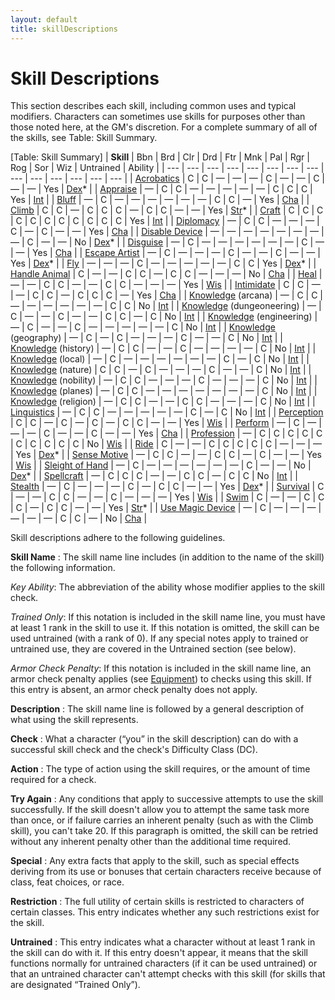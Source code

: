 ```yaml
---
layout: default
title: skillDescriptions
---
```

# Skill Descriptions

This section describes each skill, including common uses and typical modifiers. Characters can sometimes use skills for purposes other than those noted here, at the GM's discretion. For a complete summary of all of the skills, see Table: Skill Summary.

[Table: Skill Summary]
| **Skill** | Bbn | Brd | Clr | Drd | Ftr | Mnk | Pal | Rgr | Rog | Sor | Wiz | Untrained | Ability |
| --- | --- | --- | --- | --- | --- | --- | --- | --- | --- | --- | --- | --- | --- |
| [Acrobatics](../skills_dir/acrobatics#_acrobatics) | C | C | — | — | — | C | — | — | C | — | — | Yes | [Dex](../gettingStarted#_dexterity)\* |
| [Appraise](../skills_dir/appraise#_appraise) | — | C | C | — | — | — | — | — | C | C | C | Yes | [Int](../gettingStarted#_intelligence) |
| [Bluff](../skills_dir/bluff#_bluff) | — | C | — | — | — | — | — | — | C | C | — | Yes | [Cha](../gettingStarted#_charisma-new) |
| [Climb](../skills_dir/climb#_climb) | C | C | — | C | C | C | — | C | C | — | — | Yes | [Str](../gettingStarted#_strength)\* |
| [Craft](../skills_dir/craft#_craft) | C | C | C | C | C | C | C | C | C | C | C | Yes | [Int](../gettingStarted#_intelligence) |
| [Diplomacy](../skills_dir/diplomacy#_diplomacy) | — | C | C | — | — | — | C | — | C | — | — | Yes | [Cha](../gettingStarted#_charisma-new) |
| [Disable Device](../skills_dir/disableDevice#_disable-device) | — | — | — | — | — | — | — | — | C | — | — | No | [Dex](../gettingStarted#_dexterity)\* |
| [Disguise](../skills_dir/disguise#_disguise) | — | C | — | — | — | — | — | — | C | — | — | Yes | [Cha](../gettingStarted#_charisma-new) |
| [Escape Artist](../skills_dir/escapeArtist#_escape-artist) | — | C | — | — | — | C | — | — | C | — | — | Yes | [Dex](../gettingStarted#_dexterity)\* |
| [Fly](../skills_dir/fly#_fly) | — | — | — | C | — | — | — | — | — | C | C | Yes | [Dex](../gettingStarted#_dexterity)\* |
| [Handle Animal](../skills_dir/handleAnimal#_handle-animal) | C | — | — | C | C | — | C | C | — | — | — | No | [Cha](../gettingStarted#_charisma-new) |
| [Heal](../skills_dir/heal#_heal) | — | — | C | C | — | — | C | C | — | — | — | Yes | [Wis](../gettingStarted#_wisdom) |
| [Intimidate](../skills_dir/intimidate#_intimidate) | C | C | — | — | C | C | — | C | C | C | — | Yes | [Cha](../gettingStarted#_charisma-new) |
| [Knowledge](../skills_dir/knowledge#_knowledge) (arcana) | — | C | C | — | — | — | — | — | — | C | C | No | [Int](../gettingStarted#_intelligence) |
| [Knowledge](../skills_dir/knowledge#_knowledge) (dungeoneering) | — | C | — | — | C | — | — | C | C | — | C | No | [Int](../gettingStarted#_intelligence) |
| [Knowledge](../skills_dir/knowledge#_knowledge) (engineering) | — | C | — | — | C | — | — | — | — | — | C | No | [Int](../gettingStarted#_intelligence) |
| [Knowledge](../skills_dir/knowledge#_knowledge) (geography) | — | C | — | C | — | — | — | C | — | — | C | No | [Int](../gettingStarted#_intelligence) |
| [Knowledge](../skills_dir/knowledge#_knowledge) (history) | — | C | C | — | — | C | — | — | — | — | C | No | [Int](../gettingStarted#_intelligence) |
| [Knowledge](../skills_dir/knowledge#_knowledge) (local) | — | C | — | — | — | — | — | — | C | — | C | No | [Int](../gettingStarted#_intelligence) |
| [Knowledge](../skills_dir/knowledge#_knowledge) (nature) | C | C | — | C | — | — | — | C | — | — | C | No | [Int](../gettingStarted#_intelligence) |
| [Knowledge](../skills_dir/knowledge#_knowledge) (nobility) | — | C | C | — | — | — | C | — | — | — | C | No | [Int](../gettingStarted#_intelligence) |
| [Knowledge](../skills_dir/knowledge#_knowledge) (planes) | — | C | C | — | — | — | — | — | — | — | C | No | [Int](../gettingStarted#_intelligence) |
| [Knowledge](../skills_dir/knowledge#_knowledge) (religion) | — | C | C | — | — | C | C | — | — | — | C | No | [Int](../gettingStarted#_intelligence) |
| [Linguistics](../skills_dir/linguistics#_linguistics) | — | C | C | — | — | — | — | — | C | — | C | No | [Int](../gettingStarted#_intelligence) |
| [Perception](../skills_dir/perception#_perception) | C | C | — | C | — | C | — | C | C | — | — | Yes | [Wis](../gettingStarted#_wisdom) |
| [Perform](../skills_dir/perform#_perform) | — | C | — | — | — | C | — | — | C | — | — | Yes | [Cha](../gettingStarted#_charisma-new) |
| [Profession](../skills_dir/profession#_profession) | — | C | C | C | C | C | C | C | C | C | C | No | [Wis](../gettingStarted#_wisdom) |
| [Ride](../skills_dir/ride#_ride) | C | — | — | C | C | C | C | C | — | — | — | Yes | [Dex](../gettingStarted#_dexterity)\* |
| [Sense Motive](../skills_dir/senseMotive#_sense-motive) | — | C | C | — | — | C | C | — | C | — | — | Yes | [Wis](../gettingStarted#_wisdom) |
| [Sleight of Hand](../skills_dir/sleightOfHand#_sleight-of-hand) | — | C | — | — | — | — | — | — | C | — | — | No | [Dex](../gettingStarted#_dexterity)\* |
| [Spellcraft](../skills_dir/spellcraft#_spellcraft) | — | C | C | C | — | — | C | C | — | C | C | No | [Int](../gettingStarted#_intelligence) |
| [Stealth](../skills_dir/stealth#_stealth) | — | C | — | — | — | C | — | C | C | — | — | Yes | [Dex](../gettingStarted#_dexterity)\* |
| [Survival](../skills_dir/survival#_survival) | C | — | — | C | C | — | — | C | — | — | — | Yes | [Wis](../gettingStarted#_wisdom) |
| [Swim](../skills_dir/swim#_swim) | C | — | — | C | C | C | — | C | C | — | — | Yes | [Str](../gettingStarted#_strength)\* |
| [Use Magic Device](../skills_dir/useMagicDevice#_use-magic-device) | — | C | — | — | — | — | — | — | C | C | — | No | [Cha](../gettingStarted#_charisma-new) |

Skill descriptions adhere to the following guidelines.

**Skill Name** : The skill name line includes (in addition to the name of the skill) the following information.

_Key Ability_: The abbreviation of the ability whose modifier applies to the skill check.

  
  

_Trained Only_: If this notation is included in the skill name line, you must have at least 1 rank in the skill to use it. If this notation is omitted, the skill can be used untrained (with a rank of 0). If any special notes apply to trained or untrained use, they are covered in the Untrained section (see below).

  
  

_Armor Check Penalty_: If this notation is included in the skill name line, an armor check penalty applies (see [Equipment](../equipment)) to checks using this skill. If this entry is absent, an armor check penalty does not apply.

**Description** : The skill name line is followed by a general description of what using the skill represents.

**Check** : What a character (“you” in the skill description) can do with a successful skill check and the check's Difficulty Class (DC).

**Action** : The type of action using the skill requires, or the amount of time required for a check.

**Try Again** : Any conditions that apply to successive attempts to use the skill successfully. If the skill doesn't allow you to attempt the same task more than once, or if failure carries an inherent penalty (such as with the Climb skill), you can't take 20. If this paragraph is omitted, the skill can be retried without any inherent penalty other than the additional time required.

**Special** : Any extra facts that apply to the skill, such as special effects deriving from its use or bonuses that certain characters receive because of class, feat choices, or race.

**Restriction** : The full utility of certain skills is restricted to characters of certain classes. This entry indicates whether any such restrictions exist for the skill.

**Untrained** : This entry indicates what a character without at least 1 rank in the skill can do with it. If this entry doesn't appear, it means that the skill functions normally for untrained characters (if it can be used untrained) or that an untrained character can't attempt checks with this skill (for skills that are designated “Trained Only”).

